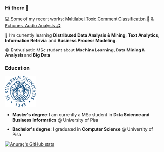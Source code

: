 ### Hi there 👋

💻 Some of my recent works: [Multilabel Toxic Comment Classification 💬](https://github.com/francescogemignani/Toxic-Comments-Classification-Challenge) &  [Echonest Audio Analysis ♫](https://github.com/francescogemignani/FMA-Dataset-for-Music-Analysis)

🌱 I’m currently learning <b>Distributed Data Analysis & Mining</b>, <b>Text Analytics</b>, <b>Information Retrivial</b> and <b>Business Process Modeling</b>.

😄 Enthusiastic MSc student about <b>Machine Learning</b>, <b> Data Mining & Analysis </b> and <b>Big Data</b>



### Education
<img src="unipi_logo.png" width=100 height=100>

* <b>Master's degree</b>: I am currently a MSc student in <b>Data Science and Business Informatics</b> @ University of Pisa

* <b>Bachelor's degree</b>: I graduated in <b>Computer Science</b> @ University of Pisa

[![Anurag's GitHub stats](https://github-readme-stats.vercel.app/api?username=francescogemignani)](https://github.com/anuraghazra/github-readme-stats)





<!--
**francescogemignani/francescogemignani** is a ✨ _special_ ✨ repository because its `README.md` (this file) appears on your GitHub profile.

Here are some ideas to get you started:

- 🔭 I’m currently working on ...
- 🌱 I’m currently learning ...
- 👯 I’m looking to collaborate on ...
- 🤔 I’m looking for help with ...
- 💬 Ask me about ...
- 📫 How to reach me: ...
- 😄 Pronouns: ...
- ⚡ Fun fact: ...
-->
